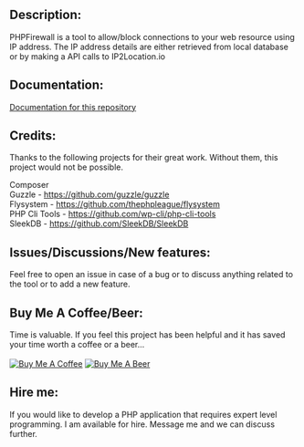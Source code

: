 <h2>Description:</h2>
PHPFirewall is a tool to allow/block connections to your web resource using IP address. The IP address details are either retrieved from local database or by making a API calls to IP2Location.io

<h2>Documentation:</h2>

[Documentation for this repository](https://github.com/oyeaussie/PHPFirewall/wiki/1.-Description)

<h2>Credits:</h2>
Thanks to the following projects for their great work. Without them, this project would not be possible.<br>

Composer<br>
Guzzle - https://github.com/guzzle/guzzle<br>
Flysystem - https://github.com/thephpleague/flysystem<br>
PHP Cli Tools - https://github.com/wp-cli/php-cli-tools<br>
SleekDB - https://github.com/SleekDB/SleekDB<br>

<h2>Issues/Discussions/New features:</h2>
Feel free to open an issue in case of a bug or to discuss anything related to the tool or to add a new feature.

<h2>Buy Me A Coffee/Beer:</h2>
Time is valuable. If you feel this project has been helpful and it has saved your time worth a coffee or a beer...<br><br>
<a href="https://www.buymeacoffee.com/oyeaussie" target="_blank"><img src="https://github.com/oyeaussie/assets/blob/main/buymecoffee.jpg" alt="Buy Me A Coffee"></a>
<a href="https://github.com/sponsors/oyeaussie?frequency=one-time&sponsor=oyeaussie&amount=10" target="_blank"><img src="https://github.com/oyeaussie/assets/blob/main/buymebeer.jpg" alt="Buy Me A Beer"></a>

<h2>Hire me:</h2>
If you would like to develop a PHP application that requires expert level programming. I am available for hire. Message me and we can discuss further.